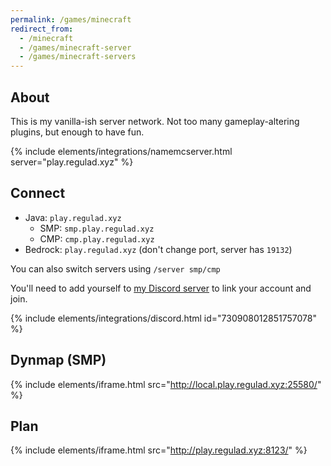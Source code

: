 ```yaml
---
permalink: /games/minecraft
redirect_from: 
  - /minecraft
  - /games/minecraft-server
  - /games/minecraft-servers
---
```

## About
This is my vanilla-ish server network. Not too many gameplay-altering plugins, but enough to have fun.

{% include elements/integrations/namemcserver.html server="play.regulad.xyz" %}

## Connect
* Java: `play.regulad.xyz`
  * SMP: `smp.play.regulad.xyz`
  * CMP: `cmp.play.regulad.xyz`
* Bedrock: `play.regulad.xyz` (don't change port, server has `19132`)

You can also switch servers using `/server smp/cmp`

You'll need to add yourself to [my Discord server](/r/discord) to link your account and join.

{% include elements/integrations/discord.html id="730908012851757078" %}

## Dynmap (SMP)

{% include elements/iframe.html src="http://local.play.regulad.xyz:25580/" %}

## Plan

{% include elements/iframe.html src="http://play.regulad.xyz:8123/" %}
